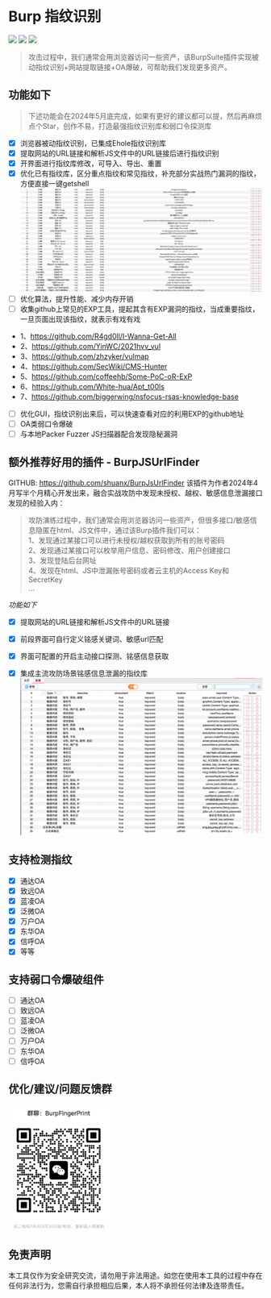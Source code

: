 # Burp 指纹识别
![](https://img.shields.io/badge/Author-Shaun-blue)
![](https://img.shields.io/badge/JDK-9+-yellow)
![](https://img.shields.io/badge/捡漏是问艺术-往往有意想不到的成果-red)
> 攻击过程中，我们通常会用浏览器访问一些资产，该BurpSuite插件实现被动指纹识别+网站提取链接+OA爆破，可帮助我们发现更多资产。

## 功能如下
> 下述功能会在2024年5月底完成，如果有更好的建议都可以提，然后再麻烦点个Star，创作不易，打造最强指纹识别库和弱口令探测库
- [x] 浏览器被动指纹识别，已集成Ehole指纹识别库
- [x] 提取网站的URL链接和解析JS文件中的URL链接后进行指纹识别
- [x] 开界面进行指纹库修改，可导入、导出、重置
- [x] 优化已有指纹库，区分重点指纹和常见指纹，补充部分实战热门漏洞的指纹，方便直接一键getshell
![img.png](images/importantFinger.png)
- [ ] 优化算法，提升性能、减少内存开销
- [ ] 收集github上常见的EXP工具，提起其含有EXP漏洞的指纹，当成重要指纹，一旦页面出现该指纹，就表示有戏有戏

- 1、https://github.com/R4gd0ll/I-Wanna-Get-All
- 2、https://github.com/YinWC/2021hvv_vul
- 3、https://github.com/zhzyker/vulmap
- 4、https://github.com/SecWiki/CMS-Hunter
- 5、https://github.com/coffeehb/Some-PoC-oR-ExP
- 6、https://github.com/White-hua/Apt_t00ls
- 7、https://github.com/biggerwing/nsfocus-rsas-knowledge-base
- [ ] 优化GUI，指纹识别出来后，可以快速查看对应的利用EXP的github地址
- [ ] OA类弱口令爆破
- [ ] 与本地Packer Fuzzer JS扫描器配合发现隐秘漏洞

## 额外推荐好用的插件 - BurpJSUrlFinder
GITHUB: https://github.com/shuanx/BurpJsUrlFinder
该插件为作者2024年4月写半个月精心开发出来，融合实战攻防中发现未授权、越权、敏感信息泄漏接口发现的经验入内：
> 攻防演练过程中，我们通常会用浏览器访问一些资产，但很多接口/敏感信息隐匿在html、JS文件中，通过该Burp插件我们可以：  
> 1、发现通过某接口可以进行未授权/越权获取到所有的账号密码  
> 2、发现通过某接口可以枚举用户信息、密码修改、用户创建接口  
> 3、发现登陆后台网址  
> 4、发现在html、JS中泄漏账号密码或者云主机的Access Key和SecretKey  
> ...

*功能如下*
- [x] 提取网站的URL链接和解析JS文件中的URL链接
- [x] 前段界面可自行定义铭感关键词、敏感url匹配
- [x] 界面可配置的开启主动接口探测、铭感信息获取
- [x] 集成主流攻防场景铭感信息泄漏的指纹库
![img.png](images/config.png)


## 支持检测指纹

- [x] 通达OA
- [x] 致远OA
- [x] 蓝凌OA
- [x] 泛微OA
- [x] 万户OA
- [x] 东华OA
- [x] 信呼OA
- [x] 等等

## 支持弱口令爆破组件
- [ ] 通达OA
- [ ] 致远OA
- [ ] 蓝凌OA
- [ ] 泛微OA
- [ ] 万户OA
- [ ] 东华OA
- [ ] 信呼OA

## 优化/建议/问题反馈群
<img src="images/weixinqun.jpg" alt="img.png" width="200"/>


## 免责声明

本工具仅作为安全研究交流，请勿用于非法用途。如您在使用本工具的过程中存在任何非法行为，您需自行承担相应后果，本人将不承担任何法律及连带责任。
